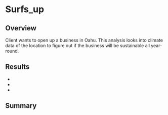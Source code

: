 # Surfs_up
## Overview
Client wants to open up a business in Oahu. This analysis looks into climate data of the location to figure out if the business will be sustainable all year-round. 
## Results
- 
-
-
## Summary

